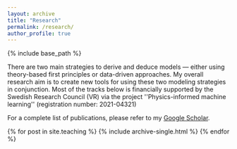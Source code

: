 ```yaml
---
layout: archive
title: "Research"
permalink: /research/
author_profile: true
---
```


{% include base_path %}

There are two main strategies to derive and deduce models — either using theory-based first principles or data-driven approaches. My overall research aim is to create new tools for using these two modeling strategies in conjunction. Most of the tracks below is financially supported by the Swedish Research Council (VR) via the project ''Physics-informed machine learning'' (registration number: 2021-04321)

For a complete list of publications, please refer to my [Google Scholar](https://scholar.google.se/citations?user=L8DhrjsAAAAJ).


{% for post in site.teaching %}
  {% include archive-single.html %}
{% endfor %}


